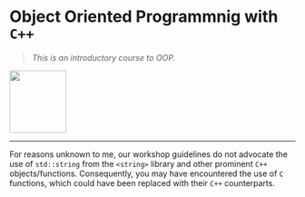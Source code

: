 # Object Oriented Programmnig with `C++`
> *This is an introductory course to OOP.*
<img src = "https://upload.wikimedia.org/wikipedia/commons/thumb/1/18/ISO_C%2B%2B_Logo.svg/1200px-ISO_C%2B%2B_Logo.svg.png" alt = " " width = "100" height = "110">

---------------------------------------------------------------------------------

For reasons unknown to me, our workshop guidelines do not advocate the use of `std::string` from the `<string>` library and other prominent `C++` objects/functions. Consequently, you may have encountered the use of `C` functions, which could have been replaced with their `C++` counterparts.
